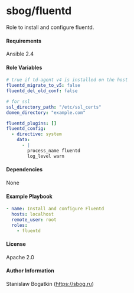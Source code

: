 sbog/fluentd
============

Role to install and configure fluentd.

#### Requirements

Ansible 2.4

#### Role Variables

```yaml
# true if td-agent v4 is installed on the host
fluentd_migrate_to_v5: false
fluentd_del_old_conf: false

# for ssl 
ssl_directory_path: "/etc/ssl_certs"
domen_directory: "example.com"

fluentd_plugins: []
fluentd_config:
  - directive: system
    data:
      - |
        process_name fluentd
        log_level warn
```

#### Dependencies

None

#### Example Playbook

```yaml
- name: Install and configure Fluentd
  hosts: localhost
  remote_user: root
  roles:
    - fluentd
```

#### License

Apache 2.0

#### Author Information

Stanislaw Bogatkin (https://sbog.ru)
